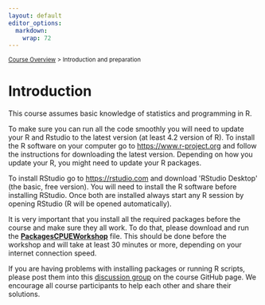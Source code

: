 ```yaml
---
layout: default
editor_options: 
  markdown: 
    wrap: 72
---
```


<sub>[Course Overview](index.md) \> Introduction and preparation</sub>

# Introduction

This course assumes basic knowledge of statistics and programming in R.

To make sure you can run all the code smoothly you will need to update
your R and Rstudio to the latest version (at least 4.2 version of R). To
install the R software on your computer go to
<https://www.r-project.org> and follow the instructions for downloading
the latest version. Depending on how you update your R, you might need
to update your R packages.

To install RStudio go to <https://rstudio.com> and download 'RStudio
Desktop' (the basic, free version). You will need to install the R
software before installing RStudio. Once both are installed always start
any R session by opening RStudio (R will be opened automatically).

It is very important that you install all the required packages before
the course and make sure they all work. To do that, please download and
run the [**PackagesCPUEWorkshop**](PackagesCPUEworkshop.R) file. This should
be done before the workshop and will take at least 30 minutes or more,
depending on your internet connection speed.

If you are having problems with installing packages or running R
scripts, please post them into this [discussion
group](https://github.com/fishsizeproject/CPUEcourse/discussions/1) on
the course GitHub page. We encourage all course participants to help
each other and share their solutions.

<br/>
